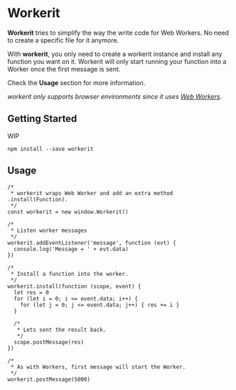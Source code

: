 # Workerit
**Workerit** tries to simplify the way the write code for Web Workers. No need to create a specific file for it anymore. 

With **workerit**, you only need to create a workerit instance and install any function you want on it.
Workerit will only start running your function into a Worker once the first message is sent.

Check the **Usage** section for more information.


_workerit only supports browser environments since it uses [Web Workers](https://developer.mozilla.org/en-US/docs/Web/API/Web_Workers_API/Using_web_workers)._

## Getting Started

WIP

```
npm install --save workerit
```

## Usage

```
/*
 * workerit wraps Web Worker and add an extra method .install(Function).
 */
const workerit = new window.Workerit()

/*
 * Listen worker messages
 */
workerit.addEventListener('message', function (evt) {
  console.log('Message = ' + evt.data)
})

/*
 * Install a function into the worker.
 */
workerit.install(function (scope, event) {
  let res = 0
  for (let i = 0; i <= event.data; i++) {
    for (let j = 0; j <= event.data; j++) { res += i }
  }

  /*
   * Lets sent the result back.
   */
  scope.postMessage(res)
})

/*
 * As with Workers, first message will start the Worker.
 */
workerit.postMessage(5000)

```


